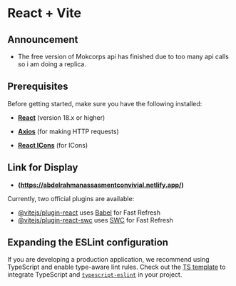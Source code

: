 # React + Vite

## Announcement

- The free version of Mokcorps api has finished due to too many api calls so i am doing a replica.

## Prerequisites

Before getting started, make sure you have the following installed:

- **[React](https://reactjs.org/)** (version 18.x or higher)

- **[Axios](https://axios-http.com/)** (for making HTTP requests)

- **[React ICons](https://react-icons.github.io/react-icons/)** (for ICons)

## Link for Display

- **(https://abdelrahmanassasmentconvivial.netlify.app/)**

Currently, two official plugins are available:

- [@vitejs/plugin-react](https://github.com/vitejs/vite-plugin-react/blob/main/packages/plugin-react/README.md) uses [Babel](https://babeljs.io/) for Fast Refresh
- [@vitejs/plugin-react-swc](https://github.com/vitejs/vite-plugin-react-swc) uses [SWC](https://swc.rs/) for Fast Refresh

## Expanding the ESLint configuration

If you are developing a production application, we recommend using TypeScript and enable type-aware lint rules. Check out the [TS template](https://github.com/vitejs/vite/tree/main/packages/create-vite/template-react-ts) to integrate TypeScript and [`typescript-eslint`](https://typescript-eslint.io) in your project.
